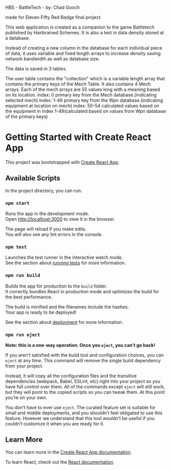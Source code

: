 HBS - BattleTech - by: Chad Gooch

made for Eleven Fifty Red Badge final project

This web application is created as a companion to the game Battletech published by Hairbrained Schemes.  It is also a test in data density stored at a database.

Instead of creating a new column in the database for each individual piece of data, it uses variable and fixed length arrays to increase density saving network bandwidth as well as database size. 

The data is saved in 3 tables.

The user table contains the "collection" which is a variable length array that contains the primary keys of the Mech Table.  It also contains 4 Mech arrays.  Each of the mech arrays are 55 values long with a meaning based on its location.
index: 0        primary key from the Mech database.(indicating selected mech)
index: 1-49     primary key from the Wpn database.(indicating equipment at location on mech)
index: 50-54    calculated values based on the equipment in index 1-49(calculated based on values from Wpn database of the primary keys)





# Getting Started with Create React App

This project was bootstrapped with [Create React App](https://github.com/facebook/create-react-app).

## Available Scripts

In the project directory, you can run:

### `npm start`

Runs the app in the development mode.\
Open [http://localhost:3000](http://localhost:3000) to view it in the browser.

The page will reload if you make edits.\
You will also see any lint errors in the console.

### `npm test`

Launches the test runner in the interactive watch mode.\
See the section about [running tests](https://facebook.github.io/create-react-app/docs/running-tests) for more information.

### `npm run build`

Builds the app for production to the `build` folder.\
It correctly bundles React in production mode and optimizes the build for the best performance.

The build is minified and the filenames include the hashes.\
Your app is ready to be deployed!

See the section about [deployment](https://facebook.github.io/create-react-app/docs/deployment) for more information.

### `npm run eject`

**Note: this is a one-way operation. Once you `eject`, you can’t go back!**

If you aren’t satisfied with the build tool and configuration choices, you can `eject` at any time. This command will remove the single build dependency from your project.

Instead, it will copy all the configuration files and the transitive dependencies (webpack, Babel, ESLint, etc) right into your project so you have full control over them. All of the commands except `eject` will still work, but they will point to the copied scripts so you can tweak them. At this point you’re on your own.

You don’t have to ever use `eject`. The curated feature set is suitable for small and middle deployments, and you shouldn’t feel obligated to use this feature. However we understand that this tool wouldn’t be useful if you couldn’t customize it when you are ready for it.

## Learn More

You can learn more in the [Create React App documentation](https://facebook.github.io/create-react-app/docs/getting-started).

To learn React, check out the [React documentation](https://reactjs.org/).
